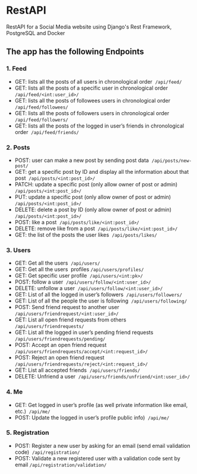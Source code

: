 # RestAPI
RestAPI for a Social Media website using Django's Rest Framework, PostgreSQL and Docker

## The app has the following Endpoints

### 1. Feed
- GET: lists all the posts of all users in chronological order 
```/api/feed/```
- GET: lists all the posts of a specific user in chronological order 
```/api/feed/<int:user_id>/ ```
- GET: lists all the posts of followees users in chronological order 
```/api/feed/followees/ ```
- GET: lists all the posts of followers users in chronological order 
```/api/feed/followers/ ```
- GET: lists all the posts of the logged in user’s friends in chronological order 
```/api/feed/friends/ ```

### 2. Posts
- POST: user can make a new post by sending post data 
```/api/posts/new-post/ ```
- GET: get a specific post by ID and display all the information about that post 
```/api/posts/<int:post_id>/ ```
- PATCH: update a specific post (only allow owner of post or admin) 
```/api/posts/<int:post_id>/ ```
- PUT: update a specific post (only allow owner of post or admin) 
```/api/posts/<int:post_id>/ ```
- DELETE: delete a post by ID (only allow owner of post or admin) 
```/api/posts/<int:post_id>/```
- POST: like a post 
```/api/posts/like/<int:post_id>/```
- DELETE: remove like from a post 
```/api/posts/like/<int:post_id>/ ```
- GET: the list of the posts the user likes 
```/api/posts/likes/ ```

### 3. Users
- GET: Get all the users 
```/api/users/```
- GET: Get all the users  profiles
```/api/users/profiles/```
- GET: Get specific user profile 
```/api/users/<int:pk>/```
- POST: follow a user 
```/api/users/follow/<int:user_id>/``` 
- DELETE: unfollow a user 
```/api/users/follow/<int:user_id>/``` 
- GET: List of all the logged in user’s followers 
```/api/users/followers/``` 
- GET: List of all the people the user is following 
```/api/users/following/``` 
- POST: Send friend request to another user 
```/api/users/friendrequest/<int:user_id>/``` 
- GET: List all open friend requests from others 
```/api/users/friendrequests/``` 
- GET: List all the logged in user’s pending friend requests 
 ```/api/users/friendrequests/pending/``` 
- POST: Accept an open friend request 
```/api/users/friendrequests/accept/<int:request_id>/```
- POST: Reject an open friend request 
```/api/users/friendrequests/reject/<int:request_id>/``` 
- GET: List all accepted friends 
```/api/users/friends/``` 
- DELETE: Unfriend a user 
```/api/users/friends/unfriend/<int:user_id>/``` 

### 4. Me
- GET: Get logged in user’s profile (as well private information like email, etc.) 
 ```/api/me/``` 
 - POST: Update the logged in user’s profile public info) 
```/api/me/``` 

### 5. Registration
 - POST: Register a new user by asking for an email (send email validation code) 
 ```/api/registration/``` 
 - POST: Validate a new registered user with a validation code sent by email
 ```/api/registration/validation/``` 
